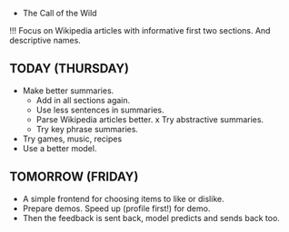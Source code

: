 * The Call of the Wild

!!! Focus on Wikipedia articles with informative first two sections. 
And descriptive names.

TODAY (THURSDAY)
-------------------
- Make better summaries.
    * Add in all sections again.
    * Use less sentences in summaries.
    * Parse Wikipedia articles better.
    x Try abstractive summaries.
    * Try key phrase summaries.
- Try games, music, recipes
- Use a better model.

TOMORROW (FRIDAY)
----------------------
- A simple frontend for choosing items to like or dislike.
- Prepare demos. Speed up (profile first!) for demo.
- Then the feedback is sent back, model predicts and sends back too.